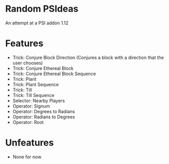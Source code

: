 # Random PSIdeas
An attempt at a PSI addon
1.12

Features
============
* Trick: Conjure Block Direction (Conjures a block with a direction that the user chooses)
* Trick: Conjure Ethereal Block
* Trick: Conjure Ethereal Block Sequence
* Trick: Plant
* Trick: Plant Sequence
* Trick: Till
* Trick: Till Sequence
* Selector: Nearby Players
* Operator: Signum
* Operator: Degrees to Radians
* Operator: Radians to Degrees
* Operator: Root

Unfeatures
============
* None for now
